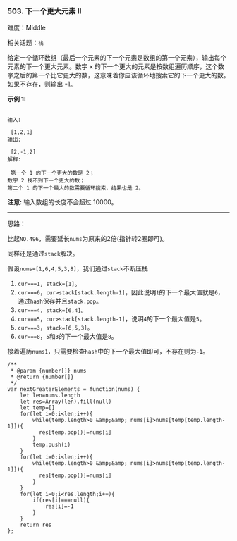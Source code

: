### 503. 下一个更大元素 II

难度：Middle

相关话题：`栈`

给定一个循环数组（最后一个元素的下一个元素是数组的第一个元素），输出每个元素的下一个更大元素。数字 x 的下一个更大的元素是按数组遍历顺序，这个数字之后的第一个比它更大的数，这意味着你应该循环地搜索它的下一个更大的数。如果不存在，则输出 -1。



**示例 1:** 



```

输入:

 [1,2,1]
输出:

 [2,-1,2]
解释:

 第一个 1 的下一个更大的数是 2；
数字 2 找不到下一个更大的数； 
第二个 1 的下一个最大的数需要循环搜索，结果也是 2。
```


**注意:**  输入数组的长度不会超过 10000。




-----

思路：

比起`NO.496`，需要延长`nums`为原来的2倍(指针转2圈即可)。

同样还是通过`stack`解决。

假设`nums=[1,6,4,5,3,8]`，我们通过`stack`不断压栈

1. `cur===1`，`stack=[1]`。
2. `cur===6`，`cur>stack[stack.length-1]`，因此说明`1`的下一个最大值就是`6`，通过`hash`保存并且`stack.pop`。
3. `cur===4`，`stack=[6,4]`。
4. `cur===5`，`cur>stack[stack.length-1]`，说明`4`的下一个最大值是`5`。
5. `cur===3`，`stack=[6,5,3]`。
6. `cur===8`，`5`和`3`的下一个最大值是`8`。

接着遍历`nums1`，只需要检查`hash`中的下一个最大值即可，不存在则为`-1`。
```
/**
 * @param {number[]} nums
 * @return {number[]}
 */
var nextGreaterElements = function(nums) {
    let len=nums.length
    let res=Array(len).fill(null)
    let temp=[]
    for(let i=0;i<len;i++){
        while(temp.length>0 &amp;&amp; nums[i]>nums[temp[temp.length-1]]){
          res[temp.pop()]=nums[i]
        }
        temp.push(i)
    }
    for(let i=0;i<len;i++){
        while(temp.length>0 &amp;&amp; nums[i]>nums[temp[temp.length-1]]){
          res[temp.pop()]=nums[i]
        }
    }    
    for(let i=0;i<res.length;i++){
        if(res[i]===null){
            res[i]=-1
        }
    }
    return res
};
```

